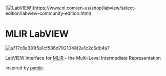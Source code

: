 [![LabVIEW](https://img.shields.io/badge/LabVIEW-2020-%23E37725.svg?)](https://www.ni.com/en-us/shop/labview/select-edition/labview-community-edition.html)

# MLIR LabVIEW

![a717c8a381f5a1cf586d7921048f2e1c2c5db4a7](https://github.com/flowrails/mlir-labview/assets/381432/04158151-8cfd-41cf-8a7b-c1a309df3f00)

LabVIEW interface for [MLIR](https://mlir.llvm.org/) - the Multi-Level Intermediate Representation

Inspired by [pymlir](https://github.com/spcl/pymlir/).

